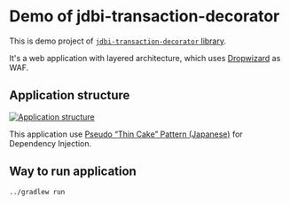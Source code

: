 Demo of jdbi-transaction-decorator
==================================

This is demo project of [`jdbi-transaction-decorator` library](https://github.com/nobuoka/jdbi-transaction-decorator).

It's a web application with layered architecture, which uses [Dropwizard](https://github.com/dropwizard/dropwizard) as WAF.

## Application structure

[![Application structure](https://docs.google.com/drawings/d/1BnyZIUmn2EItQ0R5ND2OFM3Mbs3QUua772o8YhCn4W0/pub?w=738&amp;h=486)](https://docs.google.com/drawings/d/1BnyZIUmn2EItQ0R5ND2OFM3Mbs3QUua772o8YhCn4W0/edit?usp=sharing)

This application use [Pseudo “Thin Cake” Pattern (Japanese)](https://nobuoka.github.io/presentations/2017/0120-kyobashi-dex-4.html) for Dependency Injection.

## Way to run application

```
../gradlew run
```
